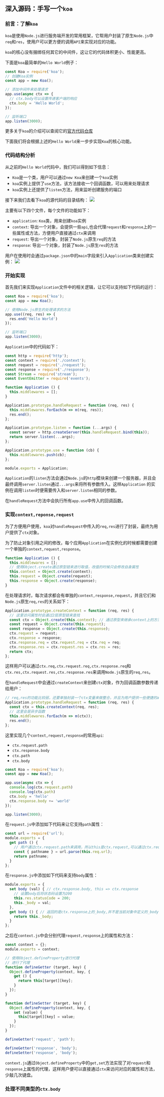 ## 深入源码：手写一个`koa`

### 前言：了解`koa`

`koa`是使用`Node.js`进行服务端开发的常用框架，它帮用户封装了原生`Node.js`中`req`和`res`，使用户可以更方便的调用`API`来实现对应的功能。

`koa`的核心没有捆绑任何其它的中间件，这让它的代码体积更小、性能更高。

下面是`koa`最简单的`Hello World`例子：

```javascript
const Koa = require('koa');
// 创建Koa实例
const app = new Koa();

// 添加中间件来处理请求
app.use(async ctx => {
  // ctx.body可以设置传递客户端的响应
  ctx.body = 'Hello World';
});

// 监听端口
app.listen(3000);
```

更多关于`koa`的介绍可以查阅它的[官方代码仓库](https://github.com/koajs/koa)

下面我们将会根据上述的`Hello World`来一步步实现`Koa`的核心功能。

### 代码结构分析

从之前的`Hello World`代码中，我们可以得到如下信息：

* `Koa`是一个类，用户可以通过`new Koa`来创建一个`koa`实例
* `koa`实例上提供了`use`方法，该方法接收一个回调函数，可以用来处理请求
* `koa`实例上还提供了`listen`方法，用来监听创建服务的端口

接下来我们去看下`koa`的源代码的目录结构：
![](https://raw.githubusercontent.com/wangkaiwd/drawing-bed/master/20210310160437.png)

主要有以下四个文件，每个文件的功能如下：

* `application`: `Koa`类，用来创建`koa`实例
* `context`: 导出一个对象，会提供一些`api`,也会代理`request`和`response`上的一些属性或方法，方便用户直接通过`ctx`来调用
* `request`: 导出一个对象，封装了`Node.js`原生`req`的方法
* `response`: 导出一个对象，封装了`Node.js`原生`res`的方法

用户在使用时会通过`package.json`中的`main`字段来引入`Application`类来创建实例：
![](https://raw.githubusercontent.com/wangkaiwd/drawing-bed/master/20210310163112.png)

### 开始实现

首先我们来实现`Application`文件中的相关逻辑，让它可以支持如下代码的运行：

```javascript
const Koa = require('koa');
const app = new Koa();

// 使用Node.js原生的处理请求的方法
app.use((req, res) => {
  res.end('Hello World')
});

// 监听端口
app.listen(3000);
```

`Application`中的代码如下：

```javascript
const http = require('http');
const context = require('./context');
const request = require('./request');
const response = require('./response');
const Stream = require('stream');
const EventEmitter = require('events');

function Application () {
  this.middlewares = [];
}

Application.prototype.handleRequest = function (req, res) {
  this.middlewares.forEach(m => m(req, res));
  res.end();
};

Application.prototype.listen = function (...args) {
  const server = http.createServer(this.handleRequest.bind(this));
  return server.listen(...args);
};

Application.prototype.use = function (cb) {
  this.middlewares.push(cb);
};

module.exports = Application;
```

`Application`的`listen`方法会通过`Node.js`的`http`模块来创建一个服务器，并且会最终调用`server.listen`通过`...args`来将所有参数传入。这样`Application`
的实例在调用`listen`时便需要传入和`server.listen`相同的参数。

在`handleRequest`方法中会执行所有`app.use`中传入的回调函数。

### 实现`context,reponse,request`

为了方便用户使用，`koa`对`handleRequest`中传入的`req,res`进行了封装，最终为用户提供了`ctx`对象。

为了防止对象引用之间的修改，每个应用`Application`在实例化的时候都需要创建一个单独的`context,request,response`。

```javascript
function Application () {
  this.middlewares = [];
  // 使用Object.create通过原型链来进行取值，改值的时候只会修改自身属性
  this.context = Object.create(context);
  this.request = Object.create(request);
  this.response = Object.create(response);
}
```

在处理请求时，每次请求都会有单独的`context,response,request`，并且它们和`Node.js`原生`req,res`的关系如下：

```javascript
Application.prototype.createContext = function (req, res) {
  // 这里访问属性时会通过2层原型链来查找
  const ctx = Object.create(this.context); // 通过原型来继承context上的方法
  const request = Object.create(this.request);
  const response = Object.create(this.response);
  ctx.request = request;
  ctx.response = response;
  ctx.response.req = ctx.request.req = ctx.req = req;
  ctx.response.res = ctx.request.res = ctx.res = res;
  return ctx;
};
```

这样用户可以通过`ctx.req,ctx.request.req,ctx.response.req`和`ctx.res,ctx.request.res,ctx.response.res`来调用`Node.js`原生的`req,res`。

在`handleRequest`中会通过`createContext`来创建`ctx`对象，作为回调函数参数传递给用户：

```javascript
// req,res的功能比较弱，还要单独封装一个ctx变量来做整合，并且为用户提供一些便捷的api
Application.prototype.handleRequest = function (req, res) {
  const ctx = this.createContext(req, res);
  // 这里会是异步函数
  this.middlewares.forEach(m => m(ctx));
  res.end();
};
```

这里实现几个`context,request,response`的常用`api`:

* `ctx.request.path`
* `ctx.response.body`
* `ctx.path`
* `ctx.body`

```javascript
const Koa = require('koa');
const app = new Koa();

app.use(async ctx => {
  console.log(ctx.request.path)
  console.log(ctx.path)
  ctx.body = 'hello'
  ctx.response.body += 'world'
});

app.listen(3000);
```

在`request.js`中添加如下代码来让它支持`path`属性：

```javascript
const url = require('url');
module.exports = {
  get path () {
    // 用户通过ctx.request.path来调用，所以this是ctx.request,可以通过ctx.request.req来获取Node.js原生的req对象
    const { pathname } = url.parse(this.req.url);
    return pathname;
  }
};
```

在`response.js`中添加如下代码来支持`body`属性：

```javascript
module.exports = {
  set body (val) { // ctx.response.body, this => ctx.response
    // 设置body后将状态码设置为200
    this.res.statusCode = 200;
    this._body = val;
  },
  get body () { // 返回的是ctx.response上的_body,并不是当前对象中定义的_body
    return this._body;
  }
};
```

之后在`context.js`中会分别代理`request,response`上的属性和方法：

```javascript
const context = {};
module.exports = context;

// 使用Object.defineProperty进行代理
// 进行了代理
function defineGetter (target, key) {
  Object.defineProperty(context, key, {
    get () {
      return this[target][key];
    }
  });
}

function defineSetter (target, key) {
  Object.defineProperty(context, key, {
    set (value) {
      this[target][key] = value;
    }
  });
}

defineGetter('request', 'path');

defineGetter('response', 'body');
defineSetter('response', 'body');
```

`context.js`通过`Object.defineProperty`中的`get,set`方法实现了对`request`和`response`上属性的代理，这样用户便可以直接通过`ctx`来访问对应的属性和方法，少敲几次键盘。

### 处理不同类型的`ctx.body`